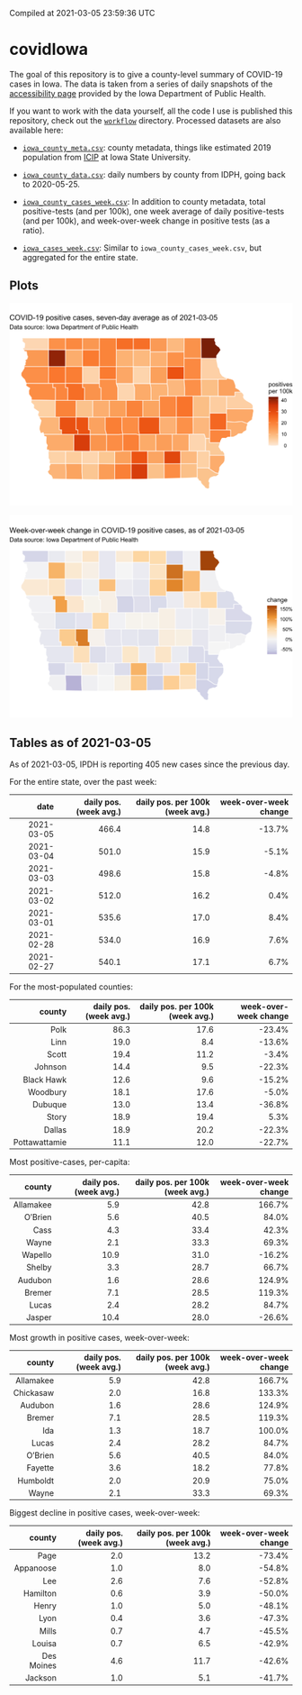 Compiled at 2021-03-05 23:59:36 UTC

<!-- README.md is generated from README.Rmd. Please edit that file -->

# covidIowa

<!-- badges: start -->

<!-- badges: end -->

The goal of this repository is to give a county-level summary of
COVID-19 cases in Iowa. The data is taken from a series of daily
snapshots of the [accessibility
page](https://coronavirus.iowa.gov/pages/access) provided by the Iowa
Department of Public Health.

If you want to work with the data yourself, all the code I use is
published this repository, check out the [`workflow`](workflow)
directory. Processed datasets are also available here:

  - [`iowa_county_meta.csv`](https://raw.githubusercontent.com/ijlyttle/covidIowa/master/workflow/data/99-publish/iowa_county_meta.csv):
    county metadata, things like estimated 2019 population from
    [ICIP](https://www.icip.iastate.edu/tables/population/counties-estimates)
    at Iowa State University.

  - [`iowa_county_data.csv`](https://raw.githubusercontent.com/ijlyttle/covidIowa/master/workflow/data/99-publish/iowa_county_data.csv):
    daily numbers by county from IDPH, going back to 2020-05-25.

  - [`iowa_county_cases_week.csv`](https://raw.githubusercontent.com/ijlyttle/covidIowa/master/workflow/data/99-publish/iowa_county_data.csv):
    In addition to county metadata, total positive-tests (and per 100k),
    one week average of daily positive-tests (and per 100k), and
    week-over-week change in positive tests (as a ratio).

  - [`iowa_cases_week.csv`](https://raw.githubusercontent.com/ijlyttle/covidIowa/master/workflow/data/99-publish/iowa_cases_week.csv):
    Similar to `iowa_county_cases_week.csv`, but aggregated for the
    entire state.

## Plots

![](workflow/data/99-publish/iowa_cases.png)

![](workflow/data/99-publish/iowa_change.png)

## Tables as of 2021-03-05

As of 2021-03-05, IPDH is reporting 405 new cases since the previous
day.

For the entire state, over the past week:

|       date | daily pos. (week avg.) | daily pos. per 100k (week avg.) | week-over-week change |
| ---------: | ---------------------: | ------------------------------: | --------------------: |
| 2021-03-05 |                  466.4 |                            14.8 |               \-13.7% |
| 2021-03-04 |                  501.0 |                            15.9 |                \-5.1% |
| 2021-03-03 |                  498.6 |                            15.8 |                \-4.8% |
| 2021-03-02 |                  512.0 |                            16.2 |                  0.4% |
| 2021-03-01 |                  535.6 |                            17.0 |                  8.4% |
| 2021-02-28 |                  534.0 |                            16.9 |                  7.6% |
| 2021-02-27 |                  540.1 |                            17.1 |                  6.7% |

For the most-populated counties:

|        county | daily pos. (week avg.) | daily pos. per 100k (week avg.) | week-over-week change |
| ------------: | ---------------------: | ------------------------------: | --------------------: |
|          Polk |                   86.3 |                            17.6 |               \-23.4% |
|          Linn |                   19.0 |                             8.4 |               \-13.6% |
|         Scott |                   19.4 |                            11.2 |                \-3.4% |
|       Johnson |                   14.4 |                             9.5 |               \-22.3% |
|    Black Hawk |                   12.6 |                             9.6 |               \-15.2% |
|      Woodbury |                   18.1 |                            17.6 |                \-5.0% |
|       Dubuque |                   13.0 |                            13.4 |               \-36.8% |
|         Story |                   18.9 |                            19.4 |                  5.3% |
|        Dallas |                   18.9 |                            20.2 |               \-22.3% |
| Pottawattamie |                   11.1 |                            12.0 |               \-22.7% |

Most positive-cases, per-capita:

|    county | daily pos. (week avg.) | daily pos. per 100k (week avg.) | week-over-week change |
| --------: | ---------------------: | ------------------------------: | --------------------: |
| Allamakee |                    5.9 |                            42.8 |                166.7% |
|   O’Brien |                    5.6 |                            40.5 |                 84.0% |
|      Cass |                    4.3 |                            33.4 |                 42.3% |
|     Wayne |                    2.1 |                            33.3 |                 69.3% |
|   Wapello |                   10.9 |                            31.0 |               \-16.2% |
|    Shelby |                    3.3 |                            28.7 |                 66.7% |
|   Audubon |                    1.6 |                            28.6 |                124.9% |
|    Bremer |                    7.1 |                            28.5 |                119.3% |
|     Lucas |                    2.4 |                            28.2 |                 84.7% |
|    Jasper |                   10.4 |                            28.0 |               \-26.6% |

Most growth in positive cases, week-over-week:

|    county | daily pos. (week avg.) | daily pos. per 100k (week avg.) | week-over-week change |
| --------: | ---------------------: | ------------------------------: | --------------------: |
| Allamakee |                    5.9 |                            42.8 |                166.7% |
| Chickasaw |                    2.0 |                            16.8 |                133.3% |
|   Audubon |                    1.6 |                            28.6 |                124.9% |
|    Bremer |                    7.1 |                            28.5 |                119.3% |
|       Ida |                    1.3 |                            18.7 |                100.0% |
|     Lucas |                    2.4 |                            28.2 |                 84.7% |
|   O’Brien |                    5.6 |                            40.5 |                 84.0% |
|   Fayette |                    3.6 |                            18.2 |                 77.8% |
|  Humboldt |                    2.0 |                            20.9 |                 75.0% |
|     Wayne |                    2.1 |                            33.3 |                 69.3% |

Biggest decline in positive cases, week-over-week:

|     county | daily pos. (week avg.) | daily pos. per 100k (week avg.) | week-over-week change |
| ---------: | ---------------------: | ------------------------------: | --------------------: |
|       Page |                    2.0 |                            13.2 |               \-73.4% |
|  Appanoose |                    1.0 |                             8.0 |               \-54.8% |
|        Lee |                    2.6 |                             7.6 |               \-52.8% |
|   Hamilton |                    0.6 |                             3.9 |               \-50.0% |
|      Henry |                    1.0 |                             5.0 |               \-48.1% |
|       Lyon |                    0.4 |                             3.6 |               \-47.3% |
|      Mills |                    0.7 |                             4.7 |               \-45.5% |
|     Louisa |                    0.7 |                             6.5 |               \-42.9% |
| Des Moines |                    4.6 |                            11.7 |               \-42.6% |
|    Jackson |                    1.0 |                             5.1 |               \-41.7% |
